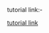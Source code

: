 tutorial link:-

<a href = "https://www.hackerearth.com/practice/data-structures/arrays/1-d/tutorial/">tutorial link</a>
